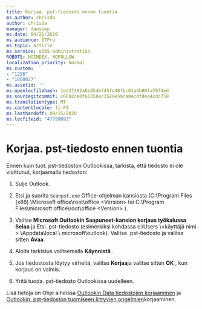 ```yaml
---
title: Korjaa. pst-tiedosto ennen tuontia
ms.author: chrisda
author: chrisda
manager: dansimp
ms.date: 04/21/2020
ms.audience: ITPro
ms.topic: article
ms.service: o365-administration
ROBOTS: NOINDEX, NOFOLLOW
localization_priority: Normal
ms.custom:
- "1226"
- "1800027"
ms.assetid: ''
ms.openlocfilehash: 1ed37192a6b054b745fd48fbc01a6b00fa7074ed
ms.sourcegitcommit: c6692ce0fa1358ec3529e59ca0ecdfdea4cdc759
ms.translationtype: MT
ms.contentlocale: fi-FI
ms.lasthandoff: 09/15/2020
ms.locfileid: "47799093"
---
```

# <a name="repair-pst-file-before-importing"></a>Korjaa. pst-tiedosto ennen tuontia

Ennen kuin tuot. pst-tiedoston Outlookissa, tarkista, että tiedosto ei ole vioittunut, korjaamalla tiedoston:

1. Sulje Outlook.

2. Etsi ja suorita `Scanpst.exe` Office-ohjelman kansiosta (C:\Program Files (x86) \Microsoft office\root\office \<Version\> tai C:\Program Files\microsoft office\root\office \<Version\> ).

3. Valitse **Microsoft Outlookin Saapuneet-kansion korjaus työkalussa** **Selaa** ja Etsi. pst-tiedosto (esimerkiksi kohdassa c:\Users \\<käyttäjä nimi \> \Appdata\local \ microsoft\outlook). Valitse. pst-tiedosto ja valitse sitten **Avaa**.

4. Aloita tarkistus valitsemalla **Käynnistä** .

5. Jos tiedostosta löytyy virheitä, valitse **Korjaa**ja valitse sitten **OK** , kun korjaus on valmis.

6. Yritä tuoda. pst-tiedosto Outlookissa uudelleen.

Lisä tietoja on Ohje aiheissa [Outlookin Data tiedostojen korjaaminen](https://support.office.com/article/25663bc3-11ec-4412-86c4-60458afc5253) ja [Outlookin. pst-tiedoston tuomiseen liittyvien ongelmien](https://support.office.com/article/2d2e50dc-5c36-4ab2-ab50-f1be733b3d6e)korjaaminen.
